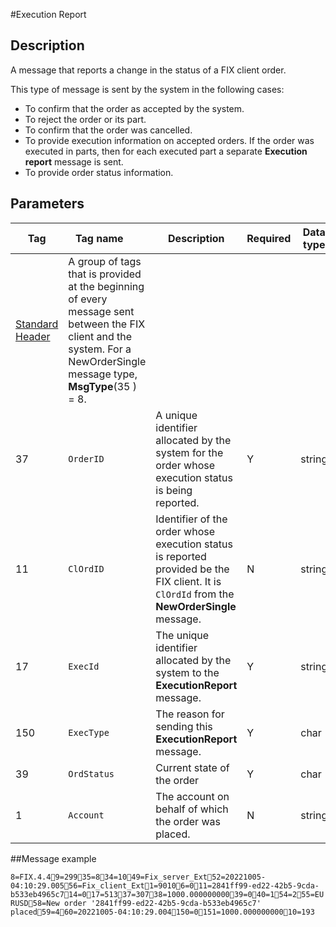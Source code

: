 #Execution Report

## Description

A message that reports a change in the status of a FIX client order.

This type of message is sent by the system in the following cases:

* To confirm that the order as accepted by the system.
* To reject the order or its part.
* To confirm that the order was cancelled. 
* To provide execution information on accepted orders. If the order was executed in parts, then for each executed part a separate **Execution report** message is sent.
* To provide order status information.

## Parameters

Tag|  <div style="width:100px">Tag name</div>  |Description| Required| Data type
---|---------|------------|---------|----------
 |[Standard Header](../Message_components/StandardHeader.md)| A group of tags that is provided at the beginning of every message sent between the FIX client and the system. For a NewOrderSingle message type, **MsgType**(35 ) = 8.
37| `OrderID`| A unique identifier allocated by the system for the order whose execution status is being reported.| Y| string
11|`ClOrdID`| Identifier of the order whose execution status is reported provided be the FIX client. It is `ClOrdId` from the  **NewOrderSingle** message.|N|string
17|`ExecId`| The unique identifier allocated by the system to the **ExecutionReport** message.|Y|string
150| `ExecType`| The reason for sending this **ExecutionReport** message.|Y|char
39| `OrdStatus`| Current state of the order|Y|char
1|`Account`| The account on behalf of which the order was placed.|N|string

##Message example

`8=FIX.4.49=29935=834=1049=Fix_server_Ext52=20221005-04:10:29.00556=Fix_client_Ext1=90106=011=2841ff99-ed22-42b5-9cda-b533eb4965c714=017=51337=30738=1000.00000000039=040=154=255=EURUSD58=New order '2841ff99-ed22-42b5-9cda-b533eb4965c7' placed59=460=20221005-04:10:29.004150=0151=1000.00000000010=193`